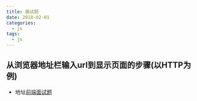 ```yaml
---
title: 面试题
date: 2018-02-01
categories:
  - js
tags:
  - js
---
```

## 从浏览器地址栏输入url到显示页面的步骤(以HTTP为例)
- 地址[前端面试题](https://github.com/webSongNO1/FE-interview#%E5%89%8D%E7%AB%AF%E9%9C%80%E8%A6%81%E6%B3%A8%E6%84%8F%E5%93%AA%E4%BA%9Bseo)